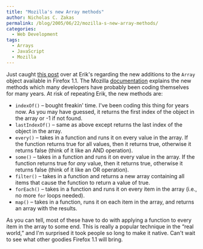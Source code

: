 ```yaml
---
title: "Mozilla's new Array methods"
author: Nicholas C. Zakas
permalink: /blog/2005/06/22/mozilla-s-new-array-methods/
categories:
  - Web Development
tags:
  - Arrays
  - JavaScript
  - Mozilla
---
```

Just caught <a title="Array Extras" rel="external" href="http://erik.eae.net/archives/2005/06/05/17.53.19/">this post</a> over at Erik's regarding the new additions to the `Array` object available in Firefox 1.1. The Mozilla <a title="Core JavaScript 1.5 Reference:Objects:Array:Methods" rel="external" href="http://developer-test.mozilla.org/en/docs/Core_JavaScript_1.5_Reference:Objects:Array#Method_list">documentation</a> explains the new methods which many developers have probably been coding themselves for many years. At risk of repeating Erik, the new methods are:

  * `indexOf()` &#8211; bought freakin' time. I've been coding this thing for years now. As you may have guessed, it returns the first index of the object in the array or -1 if not found.
  * `lastIndexOf()` &#8211; same as above except returns the last index of the object in the array.
  * `every()` &#8211; takes in a function and runs it on every value in the array. If the function returns true for all values, then it returns true, otherwise it returns false (think of it like an AND operation).
  * `some()` &#8211; takes in a function and runs it on every value in the array. If the function returns true for *any* value, then it returns true, otherwise it returns false (think of it like an OR operation).
  * `filter()` &#8211; takes in a function and returns a new array containing all items that cause the function to return a value of true.
  * `forEach()` &#8211; takes in a function and runs it on every item in the array (i.e., no more `for` loops needed).
  * `map()` &#8211; takes in a function, runs it on each item in the array, and returns an array with the results.

As you can tell, most of these have to do with applying a function to every item in the array to some end. This is really a popular technique in the &#8220;real world,&#8221; and I'm surprised it took people so long to make it native. Can't wait to see what other goodies Firefox 1.1 will bring.
